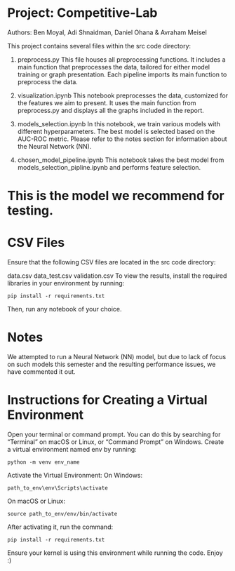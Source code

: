 # Project: Competitive-Lab
Authors: Ben Moyal, Adi Shnaidman, Daniel Ohana & Avraham Meisel

This project contains several files within the src code directory:

1. preprocess.py
This file houses all preprocessing functions. It includes a main function that preprocesses the data, tailored for either model training or graph presentation. Each pipeline imports its main function to preprocess the data.

2. visualization.ipynb
This notebook preprocesses the data, customized for the features we aim to present. It uses the main function from preprocess.py and displays all the graphs included in the report.

3. models_selection.ipynb
In this notebook, we train various models with different hyperparameters. The best model is selected based on the AUC-ROC metric. Please refer to the notes section for information about the Neural Network (NN).

4. chosen_model_pipeline.ipynb
This notebook takes the best model from models_selection_pipline.ipynb and performs feature selection.
# This is the model we recommend for testing.

# CSV Files
Ensure that the following CSV files are located in the src code directory:

data.csv
data_test.csv
validation.csv
To view the results, install the required libraries in your environment by running:
```
pip install -r requirements.txt
```

Then, run any notebook of your choice.

# Notes
We attempted to run a Neural Network (NN) model, but due to lack of focus on such models this semester and the resulting performance issues, we have commented it out.

# Instructions for Creating a Virtual Environment
Open your terminal or command prompt. You can do this by searching for “Terminal” on macOS or Linux, or “Command Prompt” on Windows.
Create a virtual environment named env by running:
```
python -m venv env_name
```

Activate the Virtual Environment:
On Windows:
```
path_to_env\env\Scripts\activate
```
On macOS or Linux:
```
source path_to_env/env/bin/activate
```
After activating it, run the command:
```
pip install -r requirements.txt
```
Ensure your kernel is using this environment while running the code. Enjoy :)